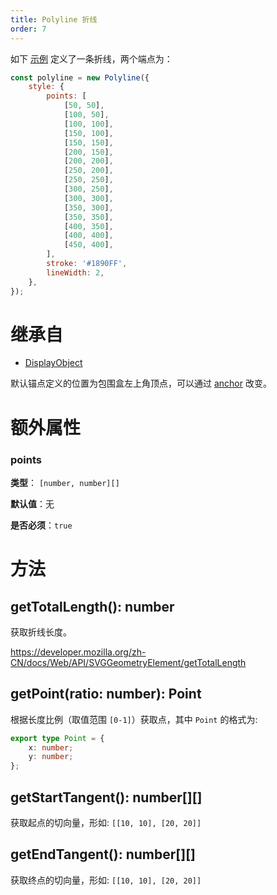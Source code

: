 ```yaml
---
title: Polyline 折线
order: 7
---
```


如下 [示例](/zh/examples/shape#polyline) 定义了一条折线，两个端点为：

```javascript
const polyline = new Polyline({
    style: {
        points: [
            [50, 50],
            [100, 50],
            [100, 100],
            [150, 100],
            [150, 150],
            [200, 150],
            [200, 200],
            [250, 200],
            [250, 250],
            [300, 250],
            [300, 300],
            [350, 300],
            [350, 350],
            [400, 350],
            [400, 400],
            [450, 400],
        ],
        stroke: '#1890FF',
        lineWidth: 2,
    },
});
```

# 继承自

-   [DisplayObject](/zh/docs/api/basic/display-object)

默认锚点定义的位置为包围盒左上角顶点，可以通过 [anchor](/zh/docs/api/display-object#anchor) 改变。

# 额外属性

### points

**类型**： `[number, number][]`

**默认值**：无

**是否必须**：`true`

# 方法

## getTotalLength(): number

获取折线长度。

https://developer.mozilla.org/zh-CN/docs/Web/API/SVGGeometryElement/getTotalLength

## getPoint(ratio: number): Point

根据长度比例（取值范围 `[0-1]`）获取点，其中 `Point` 的格式为:

```ts
export type Point = {
    x: number;
    y: number;
};
```

## getStartTangent(): number[][]

获取起点的切向量，形如: `[[10, 10], [20, 20]]`

## getEndTangent(): number[][]

获取终点的切向量，形如: `[[10, 10], [20, 20]]`
